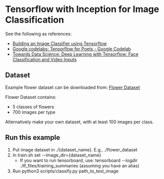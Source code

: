 # Tensorflow with Inception for Image Classification
See the following as references:
* [Building an Image Classifier using Tensorflow](https://medium.com/datadriveninvestor/building-an-image-classifier-using-tensorflow-3ac9ccc92e7c)
* [Google codelabs: Tensorflow for Poets - Google Codelab](https://codelabs.developers.google.com/codelabs/tensorflow-for-poets/#0)
* [Towards Data Science: Deep Learning with Tensorflow: Face Classification and Video Inputs](https://towardsdatascience.com/deep-learning-with-tensorflow-part-4-face-classification-and-video-inputs-fa078f22c1e5)

## Dataset
Example flower dataset can be downloaded from: 
[Flower Dataset](http://download.tensorflow.org/example_images/flower_photos.tgz)

Flower Dataset contains:
* 5 classes of flowers
* 700 images per type

Alternatively make your own dataset, with at least 100 images per class.

## Run this example
1. Put image dataset in ./{dataset_name}. E.g., ./flower_dataset
2. In train.sh set --image_dir={dataset_name}
    * If you want to run tensorboard, use: tensorboard --logdir ./tf_files/training_summaries (assuming you have an alias)
3. Run python3 scripts/classify.py path_to_test_image
